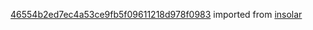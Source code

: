 [46554b2ed7ec4a53ce9fb5f09611218d978f0983](https://github.com/insolar/insolar/commit/46554b2ed7ec4a53ce9fb5f09611218d978f0983) imported from [insolar](https://github.com/insolar/insolar)
